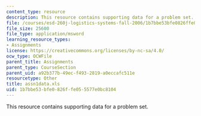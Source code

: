 ```yaml
---
content_type: resource
description: This resource contains supporting data for a problem set.
file: /courses/esd-260j-logistics-systems-fall-2006/1b7bbe53bfe0826ffe055577e0bc8104_assn1data.xls
file_size: 25600
file_type: application/msword
learning_resource_types:
- Assignments
license: https://creativecommons.org/licenses/by-nc-sa/4.0/
ocw_type: OCWFile
parent_title: Assignments
parent_type: CourseSection
parent_uid: a92b377b-49ec-f493-2819-a0eccafc511e
resourcetype: Other
title: assn1data.xls
uid: 1b7bbe53-bfe0-826f-fe05-5577e0bc8104
---
```

This resource contains supporting data for a problem set.